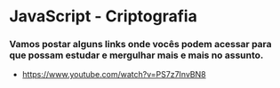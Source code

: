 # JavaScript - Criptografia 

### Vamos postar alguns links onde vocês podem acessar para que possam estudar e mergulhar mais e mais no assunto.

* https://www.youtube.com/watch?v=PS7z7InvBN8
